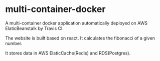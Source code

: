 # multi-container-docker
A multi-container docker application automatically deployed on AWS ElaticBeanstalk by Travis CI.

The website is built based on react. It calculates the fibonacci of a given number.

It stores data in AWS ElaticCache(Redis) and RDS(Postgres).
